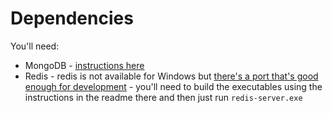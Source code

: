 Dependencies
====

You'll need:

* MongoDB - [instructions here](http://docs.mongodb.org/manual/tutorial/install-mongodb-on-windows/)
* Redis - redis is not available for Windows but [there's a port that's good enough for development](https://github.com/MSOpenTech/redis) - you'll need to build the executables using the instructions in the readme there and then just run `redis-server.exe` 
 
 
 
